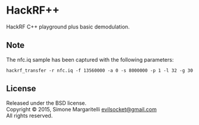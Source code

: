HackRF++
===

HackRF C++ playground plus basic demodulation.

## Note

The nfc.iq sample has been captured with the following parameters:

`
hackrf_transfer -r nfc.iq -f 13560000 -a 0 -s 8000000 -p 1 -l 32 -g 30
`

## License

Released under the BSD license.  
Copyright &copy; 2015, Simone Margaritelli <evilsocket@gmail.com>  
All rights reserved.
